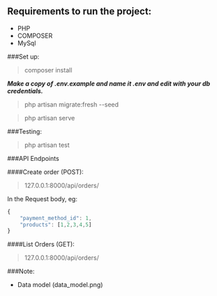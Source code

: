 ## Requirements to run the project:
- PHP
- COMPOSER
- MySql


###Set up:
> composer install

***Make a copy of .env.example and name it .env and edit with your db credentials.***

> php artisan migrate:fresh --seed

> php artisan serve

###Testing:
> php artisan test

###API Endpoints

####Create order (POST):
> 127.0.0.1:8000/api/orders/

In the Request body, eg:
```javascript
{
    "payment_method_id": 1, 
    "products": [1,2,3,4,5]
}

```

####List Orders (GET):
> 127.0.0.1:8000/api/orders/


###Note:
- Data model (data_model.png)
